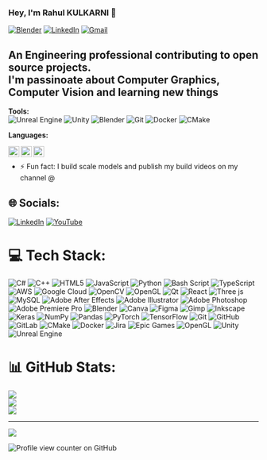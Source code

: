 ### Hey, I'm Rahul KULKARNI 👋

[![Blender](https://img.shields.io/badge/-RahulKULKARNI-orange?style=flat-square&logo=blender&logoColor=white&link=https://projects.blender.org/RahulKULKARNI)](https://projects.blender.org/RahulKULKARNI)
[![LinkedIn](https://img.shields.io/badge/-Rahul%20KULKANI-blue?style=flat-square&logo=Linkedin&logoColor=white&link=https://www.linkedin.com/in/rahulsuhaskulkarni/)](https://www.linkedin.com/in/rahulsuhaskulkarni/)
[![Gmail](https://img.shields.io/badge/-rahul.suhas.kulkarni@gmail.com-c14438?style=flat-square&logo=Gmail&logoColor=white&link=mailto:rahul.suhas.kulkarni@gmail.com)](mailto:rahul.suhas.kulkarni@gmail.com)</br>

An Engineering professional contributing to open source projects.</br>
I'm passinoate about Computer Graphics, Computer Vision and learning new things</br>
---

**Tools:**
</br>
![Unreal Engine](https://img.shields.io/badge/unrealengine-%23313131.svg?style=for-the-badge&logo=unrealengine&logoColor=white)
![Unity](https://img.shields.io/badge/-unity-black?style=flat-square&logo=unity)
![Blender](https://img.shields.io/badge/-Blender-black?style=flat-square&logo=blender)
![Git](https://img.shields.io/badge/-Git-grey?style=flat-square&logo=git)
![Docker](https://img.shields.io/badge/-Docker-skyblue?style=flat-square&logo=docker)
![CMake](https://img.shields.io/badge/-CMake-red?style=flat-square&logo=cmake)
</br>

**Languages:**
</br>

<img align="left" alt="Java" width="22px" src="https://cdn.jsdelivr.net/npm/simple-icons@v3/icons/cplusplus.svg" />
<img align="left" alt="c" width="22px" src="https://cdn.jsdelivr.net/npm/simple-icons@v3/icons/python.svg" />
<img align="left" alt="c" width="22px" src="https://cdn.jsdelivr.net/npm/simple-icons@v3/icons/csharp.svg" />
</br>

- ⚡ Fun fact: I build scale models and publish my build videos on my channel @


## 🌐 Socials:
[![LinkedIn](https://img.shields.io/badge/LinkedIn-%230077B5.svg?logo=linkedin&logoColor=white)](https://linkedin.com/in/rahulsuhaskulkarni) [![YouTube](https://img.shields.io/badge/YouTube-%23FF0000.svg?logo=YouTube&logoColor=white)](https://youtube.com/@indianscalemodeler) 

# 💻 Tech Stack:
![C#](https://img.shields.io/badge/c%23-%23239120.svg?style=for-the-badge&logo=csharp&logoColor=white)
![C++](https://img.shields.io/badge/c++-%2300599C.svg?style=for-the-badge&logo=c%2B%2B&logoColor=white)
![HTML5](https://img.shields.io/badge/html5-%23E34F26.svg?style=for-the-badge&logo=html5&logoColor=white)
![JavaScript](https://img.shields.io/badge/javascript-%23323330.svg?style=for-the-badge&logo=javascript&logoColor=%23F7DF1E)
![Python](https://img.shields.io/badge/python-3670A0?style=for-the-badge&logo=python&logoColor=ffdd54)
![Bash Script](https://img.shields.io/badge/bash_script-%23121011.svg?style=for-the-badge&logo=gnu-bash&logoColor=white)
![TypeScript](https://img.shields.io/badge/typescript-%23007ACC.svg?style=for-the-badge&logo=typescript&logoColor=white)
![AWS](https://img.shields.io/badge/AWS-%23FF9900.svg?style=for-the-badge&logo=amazon-aws&logoColor=white)
![Google Cloud](https://img.shields.io/badge/GoogleCloud-%234285F4.svg?style=for-the-badge&logo=google-cloud&logoColor=white)
![OpenCV](https://img.shields.io/badge/opencv-%23white.svg?style=for-the-badge&logo=opencv&logoColor=white)
![OpenGL](https://img.shields.io/badge/OpenGL-%23FFFFFF.svg?style=for-the-badge&logo=opengl)
![Qt](https://img.shields.io/badge/Qt-%23217346.svg?style=for-the-badge&logo=Qt&logoColor=white)
![React](https://img.shields.io/badge/react-%2320232a.svg?style=for-the-badge&logo=react&logoColor=%2361DAFB)
![Three js](https://img.shields.io/badge/threejs-black?style=for-the-badge&logo=three.js&logoColor=white)
![MySQL](https://img.shields.io/badge/mysql-4479A1.svg?style=for-the-badge&logo=mysql&logoColor=white)
![Adobe After Effects](https://img.shields.io/badge/Adobe%20After%20Effects-9999FF.svg?style=for-the-badge&logo=Adobe%20After%20Effects&logoColor=white)
![Adobe Illustrator](https://img.shields.io/badge/adobe%20illustrator-%23FF9A00.svg?style=for-the-badge&logo=adobe%20illustrator&logoColor=white)
![Adobe Photoshop](https://img.shields.io/badge/adobe%20photoshop-%2331A8FF.svg?style=for-the-badge&logo=adobe%20photoshop&logoColor=white)
![Adobe Premiere Pro](https://img.shields.io/badge/Adobe%20Premiere%20Pro-9999FF.svg?style=for-the-badge&logo=Adobe%20Premiere%20Pro&logoColor=white)
![Blender](https://img.shields.io/badge/blender-%23F5792A.svg?style=for-the-badge&logo=blender&logoColor=white)
![Canva](https://img.shields.io/badge/Canva-%2300C4CC.svg?style=for-the-badge&logo=Canva&logoColor=white)
![Figma](https://img.shields.io/badge/figma-%23F24E1E.svg?style=for-the-badge&logo=figma&logoColor=white)
![Gimp](https://img.shields.io/badge/Gimp-657D8B?style=for-the-badge&logo=gimp&logoColor=FFFFFF)
![Inkscape](https://img.shields.io/badge/Inkscape-e0e0e0?style=for-the-badge&logo=inkscape&logoColor=080A13)
![Keras](https://img.shields.io/badge/Keras-%23D00000.svg?style=for-the-badge&logo=Keras&logoColor=white)
![NumPy](https://img.shields.io/badge/numpy-%23013243.svg?style=for-the-badge&logo=numpy&logoColor=white)
![Pandas](https://img.shields.io/badge/pandas-%23150458.svg?style=for-the-badge&logo=pandas&logoColor=white)
![PyTorch](https://img.shields.io/badge/PyTorch-%23EE4C2C.svg?style=for-the-badge&logo=PyTorch&logoColor=white)
![TensorFlow](https://img.shields.io/badge/TensorFlow-%23FF6F00.svg?style=for-the-badge&logo=TensorFlow&logoColor=white)
![Git](https://img.shields.io/badge/git-%23F05033.svg?style=for-the-badge&logo=git&logoColor=white)
![GitHub](https://img.shields.io/badge/github-%23121011.svg?style=for-the-badge&logo=github&logoColor=white)
![GitLab](https://img.shields.io/badge/gitlab-%23181717.svg?style=for-the-badge&logo=gitlab&logoColor=white)
![CMake](https://img.shields.io/badge/CMake-%23008FBA.svg?style=for-the-badge&logo=cmake&logoColor=white)
![Docker](https://img.shields.io/badge/docker-%230db7ed.svg?style=for-the-badge&logo=docker&logoColor=white)
![Jira](https://img.shields.io/badge/jira-%230A0FFF.svg?style=for-the-badge&logo=jira&logoColor=white)
![Epic Games](https://img.shields.io/badge/epicgames-%23313131.svg?style=for-the-badge&logo=epicgames&logoColor=white)
![OpenGL](https://img.shields.io/badge/OpenGL-white?logo=OpenGL&style=for-the-badge)
![Unity](https://img.shields.io/badge/unity-%23000000.svg?style=for-the-badge&logo=unity&logoColor=white)
![Unreal Engine](https://img.shields.io/badge/unrealengine-%23313131.svg?style=for-the-badge&logo=unrealengine&logoColor=white)

# 📊 GitHub Stats:
![](https://github-readme-stats.vercel.app/api?username=SirRahulKulkarni&theme=dark&hide_border=false&include_all_commits=false&count_private=false)<br/>
![](https://nirzak-streak-stats.vercel.app/?user=SirRahulKulkarni&theme=dark&hide_border=false)<br/>
![](https://github-readme-stats.vercel.app/api/top-langs/?username=SirRahulKulkarni&theme=dark&hide_border=false&include_all_commits=false&count_private=false&layout=compact)

---
[![](https://visitcount.itsvg.in/api?id=SirRahulKulkarni&icon=0&color=0)](https://visitcount.itsvg.in)

<!-- Proudly created with GPRM ( https://gprm.itsvg.in ) -->


<!--
**SirRahulKulkarni/SirRahulKulkarni** is a ✨ _special_ ✨ repository because its `README.md` (this file) appears on your GitHub profile.

Here are some ideas to get you started:

- 🔭 I’m currently working on ...
- 🌱 I’m currently learning ...
- 👯 I’m looking to collaborate on ...
- 🤔 I’m looking for help with ...
- 💬 Ask me about ...
- 📫 How to reach me: ...
- 😄 Pronouns: ...
- ⚡ Fun fact: ...
-->


![Profile view counter on GitHub](https://komarev.com/ghpvc/?username=SirRahulKulkarni)
